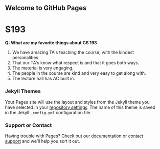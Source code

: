 ## Welcome to GitHub Pages

# S193

**Q: What are my favorite things about CS 193**
1. We have amazing TA's teaching the course, with the kindest personalities.
2. That our TA's know what respect is and that it goes both ways.
3. The material is very engaging.
4. The people in the course are kind and very easy to get along with.
5. The lecture hall has AC built in.


### Jekyll Themes
Your Pages site will use the layout and styles from the Jekyll theme you have selected in your [repository settings](https://github.com/kalutes/CS193_Fall18_Lab1/settings). The name of this theme is saved in the Jekyll `_config.yml` configuration file.
### Support or Contact
Having trouble with Pages? Check out our [documentation](https://help.github.com/categories/github-pages-basics/) or [contact support](https://github.com/contact) and we’ll help you sort it out.
